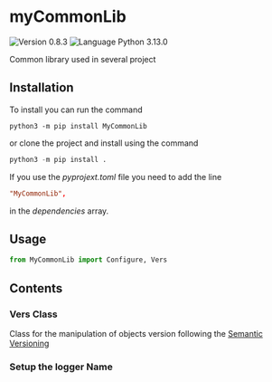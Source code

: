 # myCommonLib
![Version 0.8.3](https://img.shields.io/badge/version-0.8.23blue?style=plastic)
![Language Python 3.13.0](https://img.shields.io/badge/python-3.13.0-orange?style=plastic&logo=python)

Common library used in several project

## Installation

To install you can run the command

```console
python3 -m pip install MyCommonLib
```
or clone the project and install using the command 

```python
python3 -m pip install .
```

If you use the *pyprojext.toml* file you need to add the line 

```toml
"MyCommonLib",
```
in the *dependencies* array.

## Usage

```python
from MyCommonLib import Configure, Vers
```

## Contents

### Vers Class

Class for the manipulation of objects version following the [Semantic Versioning](https://semver.org/)


### Setup the logger Name
